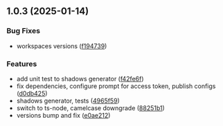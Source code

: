 ## 1.0.3 (2025-01-14)

### Bug Fixes

- workspaces versions ([f194739](https://github.com/atls/figma/commit/f1947396015b90ce5dbb913549f9ff6bb13059b8))

### Features

- add unit test to shadows generator ([f42fe6f](https://github.com/atls/figma/commit/f42fe6f808fe21a8043fd242acd96effb29271eb))
- fix dependencies, configure prompt for access token, publish configs ([d0db425](https://github.com/atls/figma/commit/d0db42522e5a90b1da9a81afd633ea1cd59002fa))
- shadows generator, tests ([4965f59](https://github.com/atls/figma/commit/4965f59f305c64ab16a7a7afe2ea7abafb7eadb9))
- switch to ts-node, camelcase downgrade ([88251b1](https://github.com/atls/figma/commit/88251b1656f9d21b72a54f797e17a3649d87b540))
- versions bump and fix ([e0ae212](https://github.com/atls/figma/commit/e0ae2123cfe154812d7050e93e2fb150e1a3c331))
